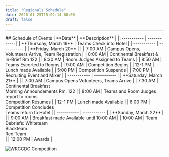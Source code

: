 ```yaml
---
title: "Regionals Schedule"
date: 2020-01-25T15:02:14-08:00
draft: false
---
```

<hr>
## Schedule of Events
<!--more-->
| **Date** | **Description** |
| :----------- | -----------: |
| **Thursday, March 19** | Teams Check into Hotel |
| ----------- | ----------- |
| **Friday, March 20** |          |
| 7:00 AM | Campus Opens, Volunteers Arrive, Team Registration |
| 8:00 AM | Continental Breakfast & In-Brief Rm 122 |
| 8:30 AM | Room Judges Assigned to Teams |
| 8:50 AM | Teams Escorted to Rooms |
| 9:00 AM | Competition Begins |
| 12-1 PM | Lunch made Available |
| 5:00 PM | Competition Suspends |
| 7:00 PM | Recruiting Event and Mixer |
| ----------- | ----------- |
| **Saturday, March 21** |          |
| 7:00 AM | Campus Opens Volunteers, Teams Arrive |
| 7:30 AM | Continental Breakfast <br> Morning Announcements Rm. 122 |
| 8:00 AM | Teams and Room Judges report to rooms <br> Competition Resumes |
| 12-1 PM | Lunch made Available |
| 6:00 PM | Competition Concludes <br> Teams return to Hotel |
| ----------- | ----------- |
| **Sunday, March 22** |          |
| 9:00 AM | Breakfast made Available until 10:00 AM |
| 10:00 AM | Team Debriefs: Whiteteam <br> Blackteam <br> Red Team <br> |
| 12:00 PM | Awards |

![WRCCDC Competition](/images/schedule1.jpg)
